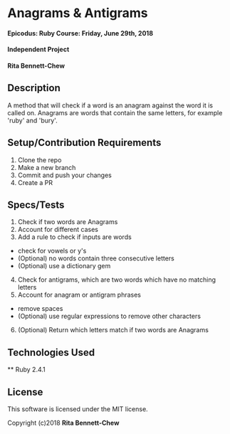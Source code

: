 # Anagrams & Antigrams

#### Epicodus: Ruby Course: Friday, June 29th, 2018
#### Independent Project

#### Rita Bennett-Chew

## Description

A method that will check if a word is an anagram against the word it is called on. Anagrams are words that contain the same letters, for example 'ruby' and 'bury'.

## Setup/Contribution Requirements

1. Clone the repo
1. Make a new branch
1. Commit and push your changes
1. Create a PR

## Specs/Tests
1. Check if two words are Anagrams
2. Account for different cases
3. Add a rule to check if inputs are words
  * check for vowels or y's
  * (Optional) no words contain three consecutive letters
  * (Optional) use a dictionary gem
4. Check for antigrams, which are two words which have no matching letters
5. Account for anagram or antigram phrases
  * remove spaces
  * (Optional) use regular expressions to remove other characters
6. (Optional) Return which letters match if two words are Anagrams


## Technologies Used

** Ruby 2.4.1

## License

This software is licensed under the MIT license.

Copyright (c)2018 **Rita Bennett-Chew**
